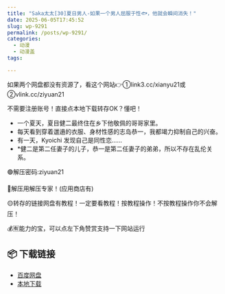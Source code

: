 ```yaml
---
title: "Saka太太[30]夏日男人-如果一个男人屈服于性🐟，他就会瞬间消失！"
date: 2025-06-05T17:45:52
slug: wp-9291
permalink: /posts/wp-9291/
categories:
  - 动漫
  - 动漫盖
tags:

---
```


如果两个网盘都没有资源了，看这个网站👉①link3.cc/xianyu21或②vlink.cc/ziyuan21

不需要注册账号！直接点本地下载转存OK？懂吧！

*   一个夏天，夏目健二最终住在乡下他敬佩的哥哥家里。
*   每天看到穿着邋遢的衣服、身材性感的志岛恭一，我都竭力抑制自己的兴奋。
*   有一天，Kyoichi 发现自己是同性恋……
*   \*健二是第二任妻子的儿子，恭一是第二任妻子的弟弟，所以不存在乱伦关系。

🟢解压密码:ziyuan21

🔵解压用解压专家！(应用商店有)

🟡转存的链接网盘有教程！一定要看教程！按教程操作！不按教程操作你不会解压！

💰🈶能力的宝，可以点左下角赞赏支持一下网站运行

## 📦 下载链接
- [百度网盘](https://blziyuan21.com/pay-download/9291?key=f9326f8b26&down_id=0)
- [本地下载](https://blziyuan21.com/pay-download/9291?key=f9326f8b26&down_id=1)

